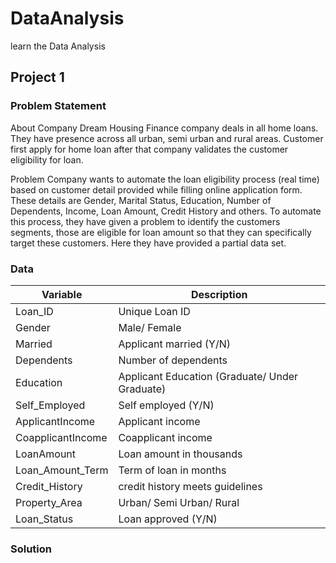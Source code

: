 # DataAnalysis
learn the Data Analysis

## Project 1
### Problem Statement 
About Company Dream Housing Finance company deals in all home loans. They have presence across all urban, semi urban and rural areas. Customer first apply for home loan after that company validates the customer eligibility for loan.

Problem
Company wants to automate the loan eligibility process (real time) based on customer detail provided while filling online application form. These details are Gender, Marital Status, Education, Number of Dependents, Income, Loan Amount, Credit History and others. To automate this process, they have given a problem to identify the customers segments, those are eligible for loan amount so that they can specifically target these customers. Here they have provided a partial data set.


### Data

| Variable | Description|
| --- | --- |
| Loan_ID  | Unique Loan ID|
| Gender   | Male/ Female |
| Married  | Applicant married (Y/N) |
| Dependents |Number of dependents|
|Education|Applicant Education (Graduate/ Under Graduate)|
|Self_Employed|Self employed (Y/N)|
|ApplicantIncome|Applicant income|
|CoapplicantIncome|Coapplicant income|
|LoanAmount|Loan amount in thousands|
|Loan_Amount_Term|Term of loan in months|
|Credit_History|credit history meets guidelines|
|Property_Area|Urban/ Semi Urban/ Rural|
|Loan_Status|Loan approved (Y/N)|

### Solution
[](https://github.com/xiaoxiaoxiangling/DataAnalysis/blob/master/Loan%20Prediction/load_pretict.ipynb)
